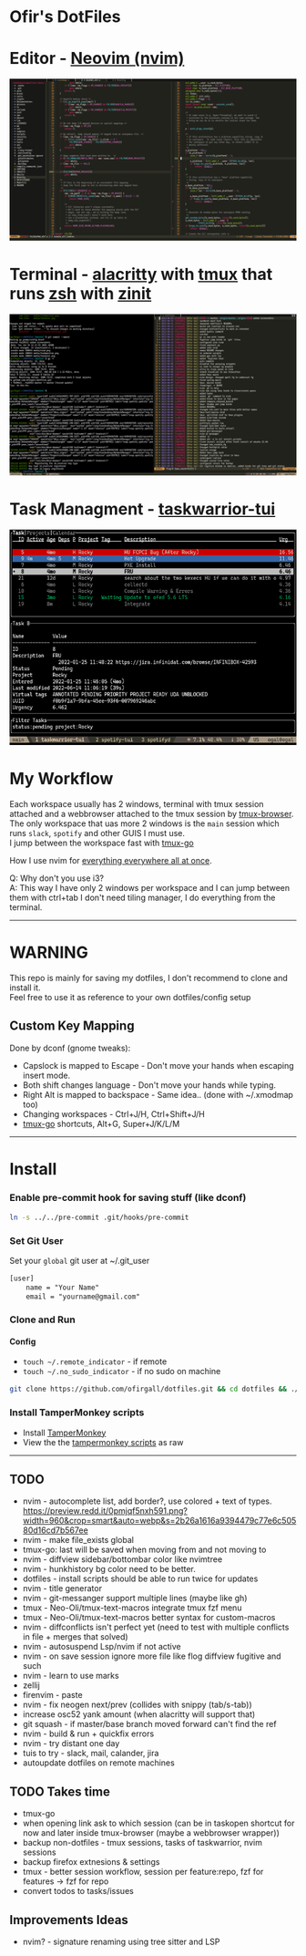 # Ofir's DotFiles

# Editor - [Neovim (nvim)](https://github.com/neovim/neovim)
![nvim Screenshot](media/nvim/preview.png)

# Terminal - [alacritty](https://github.com/alacritty/alacritty) with [tmux](https://github.com/tmux/tmux) that runs [zsh](https://wiki.archlinux.org/title/zsh) with [zinit](https://github.com/zdharma-continuum/zinit)
![Terminal Screenshot](media/terminal.png)

# Task Managment - [taskwarrior-tui](https://github.com/kdheepak/taskwarrior-tui)
![TaskWarrior Screenshot](media/taskwarrior.png)

# My Workflow
Each workspace usually has 2 windows, terminal with tmux session attached and a webbrowser attached to the tmux session by [tmux-browser](https://github.com/ofirgall/tmux-browser).
The only workspace that uas more 2 windows is the `main` session which runs `slack`, `spotify` and other GUIS I must use. \
I jump between the workspace fast with [tmux-go](https://github.com/ofirgall/tmux-browser)

How I use nvim for [everything everywhere all at once](editors/nvim/README.md).

Q: Why don't you use i3? \
A: This way I have only 2 windows per workspace and I can jump between them with ctrl+tab I don't need tiling manager, I do everything from the terminal.

---

# WARNING
This repo is mainly for saving my dotfiles, I don't recommend to clone and install it. \
Feel free to use it as reference to your own dotfiles/config setup

## Custom Key Mapping
Done by dconf (gnome tweaks):
* Capslock is mapped to Escape - Don't move your hands when escaping insert mode.
* Both shift changes language - Don't move your hands while typing.
* Right Alt is mapped to backspace - Same idea.. (done with ~/.xmodmap too)
* Changing workspaces - Ctrl+J/H, Ctrl+Shift+J/H
* [tmux-go](https://github.com/ofirgall/tmux-go) shortcuts, Alt+G, Super+J/K/L/M

---

# Install
### Enable pre-commit hook for saving stuff (like dconf)
```bash
ln -s ../../pre-commit .git/hooks/pre-commit
```

### Set Git User
Set your `global` git user at ~/.git_user
```
[user]
	name = "Your Name"
	email = "yourname@gmail.com"
```

### Clone and Run
#### Config
* `touch ~/.remote_indicator` - if remote
* `touch ~/.no_sudo_indicator` - if no sudo on machine
```bash
git clone https://github.com/ofirgall/dotfiles.git && cd dotfiles && ./install
```

### Install TamperMonkey scripts
* Install [TamperMonkey](https://www.tampermonkey.net/)
* View the the [tampermonkey scripts](tampermonkey) as raw

---

## TODO
* nvim - autocomplete list, add border?, use colored + text of types. https://preview.redd.it/0pmjqf5nxh591.png?width=960&crop=smart&auto=webp&s=2b26a1616a9394479c77e6c50580d16cd7b567ee
* nvim - make file_exists global
* tmux-go: last will be saved when moving from and not moving to
* nvim - diffview sidebar/bottombar color like nvimtree
* nvim - hunkhistory bg color need to be better.
* dotfiles - install scripts should be able to run twice for updates
* nvim - title generator
* nvim - git-messanger support multiple lines (maybe like gh)
* tmux - Neo-Oli/tmux-text-macros integrate tmux fzf menu
* tmux - Neo-Oli/tmux-text-macros better syntax for custom-macros
* nvim - diffconflicts isn't perfect yet (need to test with multiple conflicts in file + merges that solved)
* nvim - autosuspend Lsp/nvim if not active
* nvim - on save session ignore more file like flog diffview fugitive and such
* nvim - learn to use marks
* zellij
* firenvim - paste
* nvim - fix neogen next/prev (collides with snippy (tab/s-tab))
* increase osc52 yank amount (when alacritty will support that)
* git squash - if master/base branch moved forward can't find the ref
* nvim - build & run + quickfix errors
* nvim - try distant one day
* tuis to try - slack, mail, calander, jira
* autoupdate dotfiles on remote machines

## TODO Takes time
* tmux-go
* when opening link ask to which session (can be in taskopen shortcut for now and later inside tmux-browser (maybe a webbrowser wrapper))
* backup non-dotfiles - tmux sessions, tasks of taskwarrior, nvim sessions
* backup firefox extnesions & settings
* tmux - better session workflow, session per feature:repo, fzf for features -> fzf for repo
* convert todos to tasks/issues


## Improvements Ideas
* nvim? - signature renaming using tree sitter and LSP

